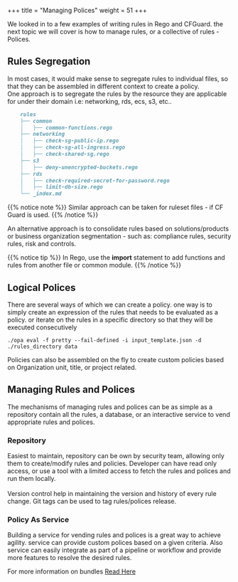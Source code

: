 +++
title = "Managing Polices"
weight = 51
+++

We looked in to a few examples of writing rules in Rego and CFGuard. the next topic we will cover is how to manage rules, or a collective of rules - Polices.


## Rules Segregation
In most cases, it would make sense to segregate rules to individual files, so that they can be assembled in different context to create a policy.
<br/>
One approach is to segregate the rules by the resource they are applicable for under their domain i.e: networking, rds, ecs, s3, etc..

```markdown
    rules
    ├── common
    │   ├── common-functions.rego  
    ├── networking
    │   ├── check-sg-public-ip.rego
    │   ├── check-sg-all-ingress.rego
    │   ├── check-shared-sg.rego
    ├── s3
    │   ├── deny-unencrypted-buckets.rego  
    ├── rds
    │   ├── check-required-secret-for-password.rego
    │   ├── limit-db-size.rego
    └── _index.md
```
{{% notice note %}}
Similar approach can be taken for ruleset files - if CF Guard is used.
{{% /notice %}}

An alternative approach is to consolidate rules based on solutions/products or business organization segmentation - such as: compliance rules, security rules, risk and controls.

{{% notice tip %}}
In Rego, use the **import** statement to add functions and rules from another file or common module.
{{% /notice %}}

## Logical Polices
There are several ways of which we can create a policy. one way is to simply create an expression of the rules that needs to be evaluated as a policy. or iterate on the rules in a specific directory so that they will be executed consecutively 

```shell
./opa eval -f pretty --fail-defined -i input_template.json -d ./rules_directory data
```
 Policies can also be assembled on the fly to create custom policies based on Organization unit, title, or project related.


## Managing Rules and Polices
The mechanisms of managing rules and polices can be as simple as a repository contain all the rules, a database, or an interactive service to vend appropriate rules and polices.   
### Repository
Easiest to maintain, repository can be own by security team, allowing only them to create/modify rules and policies. Developer can have read only access, or use a tool with a limited access to fetch the rules and polices and run them locally.
<br/><br/>
Version control help in maintaining the version and history of every rule change. Git tags can be used to tag rules/polices release.

### Policy As Service
Building a service for vending rules and polices is a great way to achieve agility. service can provide custom polices based on a given criteria. 
Also service can easily integrate as part of a pipeline or workflow and provide more features to resolve the desired rules.

For more information on bundles [Read Here](https://www.openpolicyagent.org/docs/v0.12.2/bundles/)
